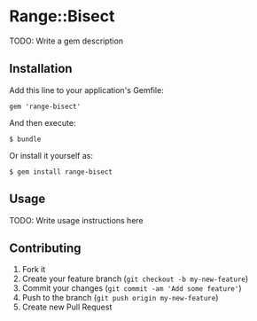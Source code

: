 # Range::Bisect

TODO: Write a gem description

## Installation

Add this line to your application's Gemfile:

    gem 'range-bisect'

And then execute:

    $ bundle

Or install it yourself as:

    $ gem install range-bisect

## Usage

TODO: Write usage instructions here

## Contributing

1. Fork it
2. Create your feature branch (`git checkout -b my-new-feature`)
3. Commit your changes (`git commit -am 'Add some feature'`)
4. Push to the branch (`git push origin my-new-feature`)
5. Create new Pull Request
